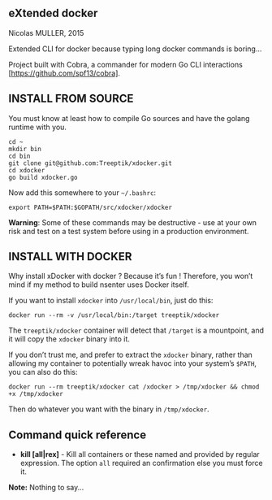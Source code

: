 ## eXtended docker

Nicolas MULLER, 2015

Extended CLI for docker because typing long docker commands is boring...

Project built with Cobra, a commander for modern Go CLI interactions [https://github.com/spf13/cobra].

## INSTALL FROM SOURCE

You must know at least how to compile Go sources and have the golang runtime with you.
```
cd ~
mkdir bin
cd bin
git clone git@github.com:Treeptik/xdocker.git
cd xdocker
go build xdocker.go
```
Now add this somewhere to your ``~/.bashrc``:

```
export PATH=$PATH:$GOPATH/src/xdocker/xdocker
```

**Warning**: Some of these commands may be destructive - use at your own risk
and test on a test system before using in a production environment.

## INSTALL WITH DOCKER

Why install xDocker with docker ? Because it’s fun ! Therefore, you won’t mind if my method to build nsenter uses Docker itself.

If you want to install `xdocker` into `/usr/local/bin`, just do this:

    docker run --rm -v /usr/local/bin:/target treeptik/xdocker

The `treeptik/xdocker` container will detect that `/target` is a
mountpoint, and it will copy the `xdocker` binary into it.

If you don’t trust me, and prefer to extract the `xdocker` binary,
rather than allowing my container to potentially wreak havoc into
your system’s `$PATH`, you can also do this:

    docker run --rm treeptik/xdocker cat /xdocker > /tmp/xdocker && chmod +x /tmp/xdocker

Then do whatever you want with the binary in `/tmp/xdocker`.

## Command quick reference

* **kill [all|rex]** - Kill all containers or these named and provided by regular expression.
  The option ``all`` required an confirmation else you must force it.

**Note:** Nothing to say...
